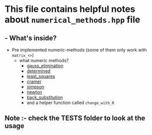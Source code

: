 # This file contains helpful notes about `numerical_methods.hpp` file

## - What's inside?

- Pre implemented numeric-methods (some of them only work with `matrix_<>`)
  - what numeric methods?
    - [gauss_elimination][]
    - [determined][]
    - [least_squares][]
    - [cramer][]
    - [simpson][]
    - [newton][]
    - [back_substitution][]
    - and a helper function called `change_with_R`

## Note :- check the TESTS folder to look at the usage

[gauss_elimination]: https://en.wikipedia.org/wiki/Gaussian_elimination
[determined]: https://en.wikipedia.org/wiki/Determination
[least_squares]: https://en.wikipedia.org/wiki/Least_squares
[cramer]: https://en.wikipedia.org/wiki/Cramer%27s_rule
[simpson]: https://en.wikipedia.org/wiki/Simpson%27s_rule
[newton]: https://en.wikipedia.org/wiki/Newton%27s_method
[back_substitution]: https://algowiki-project.org/en/Backward_substitution#:~:text=Backward%20substitution%20is%20a%20procedure,is%20a%20lower%20triangular%20matrix.